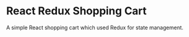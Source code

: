 <h1>React Redux Shopping Cart</h1>

<p>A simple React shopping cart which used Redux for state management.</p>
